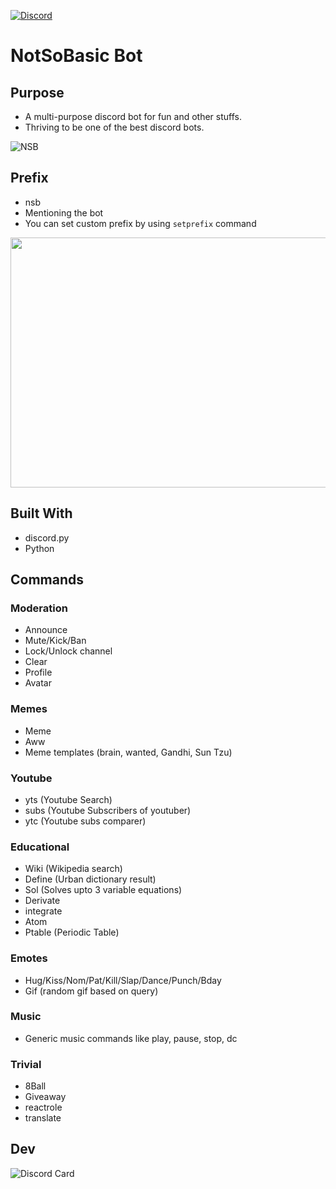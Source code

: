 [![Discord](https://img.shields.io/discord/743741348578066442?color=7389D8&label=support&logo=discord&logoColor=ffffff)](https://discord.gg/WuZ5kNc)

# NotSoBasic Bot


## Purpose

- A multi-purpose discord bot for fun and other stuffs.
- Thriving to be one of the best discord bots.

<!-- <img src="http://imgur.com/gallery/4QgqNiB" width=300 height=500 alt=NSB> -->
![NSB](https://i.imgur.com/ocbBPsj.png)

## Prefix

- nsb
- Mentioning the bot
- You can set custom prefix by using ```setprefix``` command

<img src="https://i.imgur.com/IoYNPp5.gif" width=700 height = 400>

## Built With

- discord.py
- Python

## Commands

### Moderation

- Announce
- Mute/Kick/Ban
- Lock/Unlock channel
- Clear
- Profile
- Avatar

### Memes

- Meme
- Aww
- Meme templates (brain, wanted, Gandhi, Sun Tzu)

### Youtube

- yts (Youtube Search)
- subs (Youtube Subscribers of youtuber)
- ytc (Youtube subs comparer)

### Educational

- Wiki (Wikipedia search)
- Define (Urban dictionary result)
- Sol (Solves upto 3 variable equations)
- Derivate
- integrate
- Atom
- Ptable (Periodic Table)

### Emotes

- Hug/Kiss/Nom/Pat/Kill/Slap/Dance/Punch/Bday
- Gif (random gif based on query)

### Music

- Generic music commands like play, pause, stop, dc

### Trivial

- 8Ball
- Giveaway
- reactrole
- translate

## Dev

![Discord Card](https://discord.c99.nl/widget/theme-2/436844058217021441.png)
